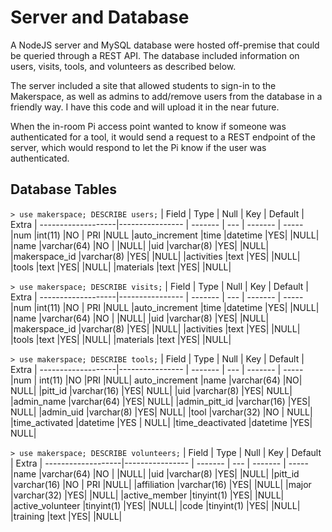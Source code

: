 # Server and Database
A NodeJS server and MySQL database were hosted off-premise that could be queried through a REST API. The database included information on users, visits, tools, and volunteers as described below.

The server included a site that allowed students to sign-in to the Makerspace, as well as admins to add/remove users from the database in a friendly way. I have this code and will upload it in the near future.

When the in-room Pi access point wanted to know if someone was authenticated for a tool, it would send a request to a REST endpoint of the server, which would respond to let the Pi know if the user was authenticated.

## Database Tables
`> use makerspace; DESCRIBE users;`
| Field              | Type            | Null    | Key | Default | Extra
| -------------------|---------------- | ------- | --- | ------- | -----
|num           |int(11)     |NO |  PRI |NULL    |auto_increment
|time          |datetime    |YES|      |NULL|
|name          |varchar(64) |NO |      |NULL|
|uid	          |varchar(8)  |YES|      |NULL|
|makerspace_id |varchar(8)  |YES|      |NULL|
|activities    |text        |YES|      |NULL|
|tools         |text        |YES|      |NULL|
|materials     |text        |YES|      |NULL|

`> use makerspace; DESCRIBE visits;`
| Field              | Type            | Null    | Key | Default | Extra
| -------------------|---------------- | ------- | --- | ------- | -----
|num           |int(11)     |NO |  PRI |NULL    |auto_increment
|time          |datetime    |YES|      |NULL|
|name          |varchar(64) |NO |      |NULL|
|uid           |varchar(8)  |YES|      |NULL|
|makerspace_id |varchar(8)  |YES|      |NULL|
|activities    |text        |YES|      |NULL|
|tools         |text        |YES|      |NULL|
|materials     |text        |YES|      |NULL|

`> use makerspace; DESCRIBE tools;`
| Field              | Type            | Null    | Key | Default | Extra
| -------------------|---------------- | ------- | --- | ------- | -----
|num	            | int(11)     |NO   |PRI  |NULL|   auto_increment
|name             |varchar(64) |NO|        NULL|
|pitt_id          |varchar(16) |YES|       NULL|
|uid              |varchar(8)  |YES|       NULL|
|admin_name       |varchar(64) |YES|       NULL|
|admin_pitt_id    |varchar(16) |YES|       NULL|
|admin_uid        |varchar(8)  |YES|       NULL|
|tool             |varchar(32) |NO |       NULL|
|time_activated   |datetime	 |YES |      NULL|
|time_deactivated |datetime    |YES|       NULL|

`> use makerspace; DESCRIBE volunteers;`
| Field              | Type            | Null    | Key | Default | Extra
| -------------------|---------------- | ------- | --- | ------- | -----
|name             |varchar(64) |NO |      |NULL|
|uid              |varchar(8)  |YES|      |NULL|
|pitt_id          |varchar(16) |NO |  PRI |NULL|
|affiliation      |varchar(16) |YES|      |NULL|
|major            |varchar(32) |YES|      |NULL|
|active_member    |tinyint(1)  |YES|      |NULL|
|active_volunteer |tinyint(1)  |YES|      |NULL|
|code             |tinyint(1)  |YES|      |NULL|
|training         |text        |YES|      |NULL|
